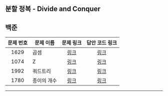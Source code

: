 ## 분할 정복 - Divide and Conquer

백준
----------
| 문제 번호 | 문제 이름 | 문제 링크 | 답안 코드 링크 |
|:-----:|---|:---:|:---:|
| 1629  | 곱셈 | [링크](https://www.acmicpc.net/problem/1629) | [링크](https://github.com/nicky-day/CodingTest/blob/main/src/main/java/org/example/divide_and_conquer/boj/001-%EA%B3%B1%EC%85%88.java) |
| 1074  | Z | [링크](https://www.acmicpc.net/problem/1074) | [링크](https://github.com/nicky-day/CodingTest/blob/main/src/main/java/org/example/divide_and_conquer/boj/002-Z.java) |
| 1992  | 쿼드트리 | [링크](https://www.acmicpc.net/problem/1992) | [링크](https://github.com/nicky-day/CodingTest/blob/main/src/main/java/org/example/divide_and_conquer/boj/003-%EC%BF%BC%EB%93%9C%ED%8A%B8%EB%A6%AC.java) |
| 1780  | 종이의 개수 | [링크](https://www.acmicpc.net/problem/1780) | [링크](https://github.com/nicky-day/CodingTest/blob/main/src/main/java/org/example/divide_and_conquer/boj/004-%EC%A2%85%EC%9D%B4%EC%9D%98_%EA%B0%9C%EC%88%98.java) |
----------
